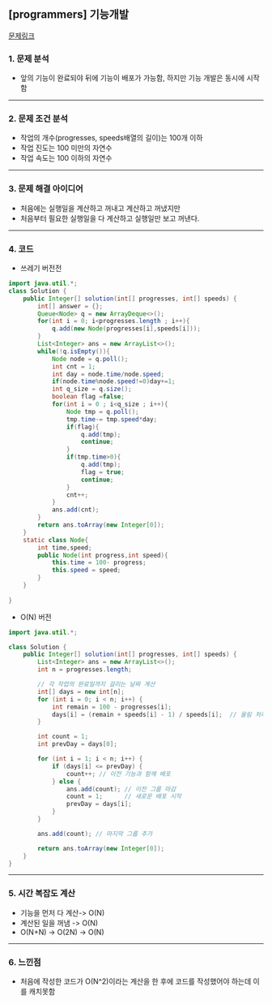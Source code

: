 ## [programmers] 기능개발
[문제링크](https://school.programmers.co.kr/learn/courses/30/lessons/42586)
### 1. 문제 분석 
- 앞의 기능이 완료되야 뒤에 기능이 배포가 가능함, 하지만 기능 개발은 동시에 시작함
---
### 2. 문제 조건 분석
- 작업의 개수(progresses, speeds배열의 길이)는 100개 이하
- 작업 진도는 100 미만의 자연수
- 작업 속도는 100 이하의 자연수
---
### 3. 문제 해결 아이디어
-  처음에는 실행일을 계산하고 꺼내고 계산하고 꺼냈지만
-  처음부터 필요한 실행일을 다 계산하고 실행일만 보고 꺼낸다.
---
### 4. 코드 
- 쓰레기 버전전
```java
import java.util.*;
class Solution {
    public Integer[] solution(int[] progresses, int[] speeds) {
        int[] answer = {};
        Queue<Node> q = new ArrayDeque<>();
        for(int i = 0; i<progresses.length ; i++){
            q.add(new Node(progresses[i],speeds[i]));
        }
        List<Integer> ans = new ArrayList<>();
        while(!q.isEmpty()){
            Node node = q.poll();
            int cnt = 1;
            int day = node.time/node.speed;
            if(node.time%node.speed!=0)day+=1;
            int q_size = q.size();
            boolean flag =false;
            for(int i = 0 ; i<q_size ; i++){
                Node tmp = q.poll();
                tmp.time-= tmp.speed*day;
                if(flag){
                    q.add(tmp);
                    continue;  
                }
                if(tmp.time>0){
                    q.add(tmp);
                    flag = true;
                    continue;
                }
                cnt++;
            }
            ans.add(cnt);
        }
        return ans.toArray(new Integer[0]);
    }
    static class Node{
        int time,speed;
        public Node(int progress,int speed){
            this.time = 100- progress;
            this.speed = speed;
        }
    }
    
}
```
- O(N) 버전
```java
import java.util.*;

class Solution {
    public Integer[] solution(int[] progresses, int[] speeds) {
        List<Integer> ans = new ArrayList<>();
        int n = progresses.length;

        // 각 작업의 완료일까지 걸리는 날짜 계산
        int[] days = new int[n];
        for (int i = 0; i < n; i++) {
            int remain = 100 - progresses[i];
            days[i] = (remain + speeds[i] - 1) / speeds[i];  // 올림 처리
        }

        int count = 1;
        int prevDay = days[0];

        for (int i = 1; i < n; i++) {
            if (days[i] <= prevDay) {
                count++; // 이전 기능과 함께 배포
            } else {
                ans.add(count); // 이전 그룹 마감
                count = 1;      // 새로운 배포 시작
                prevDay = days[i];
            }
        }

        ans.add(count); // 마지막 그룹 추가

        return ans.toArray(new Integer[0]);
    }
}

```
---
### 5. 시간 복잡도 계산
- 기능을 먼저 다 계산-> O(N)
- 계산된 일을 꺼냄 -> O(N)
- O(N+N) -> O(2N) -> O(N)
---
### 6. 느낀점
- 처음에 작성한 코드가 O(N^2)이라는 계산을 한 후에 코드를 작성했어야 하는데 이를 캐치못함